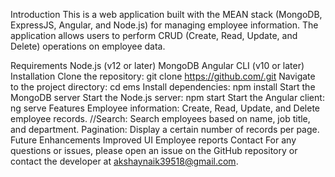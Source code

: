 Introduction
This is a web application built with the MEAN stack (MongoDB, ExpressJS, Angular, and Node.js) for managing employee information. The application allows users to perform CRUD (Create, Read, Update, and Delete) operations on employee data.

Requirements
Node.js (v12 or later)
MongoDB
Angular CLI (v10 or later)
Installation
Clone the repository: git clone https://github.com/.git
Navigate to the project directory: cd ems
Install dependencies: npm install
Start the MongoDB server
Start the Node.js server: npm start
Start the Angular client: ng serve
Features
Employee information: Create, Read, Update, and Delete employee records.
//Search: Search employees based on name, job title, and department.
Pagination: Display a certain number of records per page.
Future Enhancements
Improved UI
Employee reports
Contact
For any questions or issues, please open an issue on the GitHub repository or contact the developer at akshaynaik39518@gmail.com.
